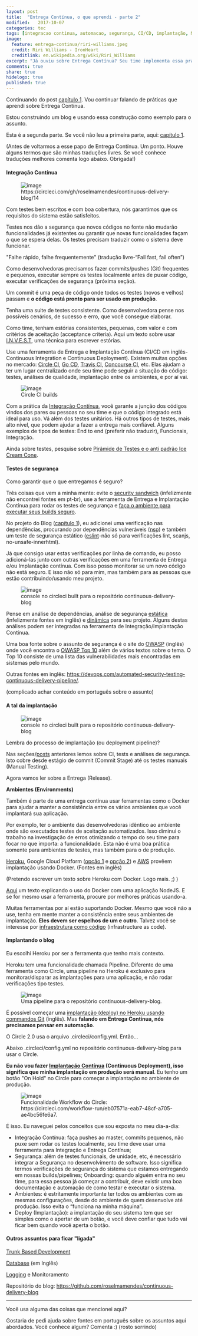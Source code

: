 ```yaml
---
layout: post
title:  "Entrega Contínua, o que aprendi - parte 2"
modified:   2017-10-07
categories: tec
tags: [integracao continua, automacao, segurança, CI/CD, implantação, Mulher Negra, Tecnologia]
image:
  feature: entrega-continua/riri-williams.jpeg
  credit: Riri Williams - IronHeart
  creditlink: en.wikipedia.org/wiki/Riri_Williams
excerpt: "Já ouviu sobre Entrega Contínua? Seu time implementa essa prática?"
comments: true
share: true
hidelogo: true
published: true
---
```

Continuando do post [capítulo 1](/tec/entrega-continua-1). Vou continuar falando de práticas que aprendi sobre Entrega Contínua.

Estou construindo um blog e usando essa construção como exemplo para o assunto.

Esta é a segunda parte. Se você não leu a primeira parte, aqui: [capítulo 1](/tec/entrega-continua-1).

(Antes de voltarmos a esse papo de Entrega Contínua. Um ponto. Houve alguns termos que são minhas traduções livres. Se você conhece traduções melhores comenta logo abaixo. Obrigada!)

#### Integração Contínua

<figure>
	<img src="/images/entrega-continua/rodando-testes.png" alt="image">
	<figcaption>https://circleci.com/gh/roselmamendes/continuous-delivery-blog/14</figcaption>
</figure>

Com testes bem escritos e com boa cobertura, nós garantimos que os requisitos do sistema estão satisfeitos.

Testes nos dão a segurança que novos códigos no fonte não mudarão funcionalidades já existentes ou garantir que novas funcionalidades façam o que se espera delas. Os testes precisam traduzir como o sistema deve funcionar.

"Falhe rápido, falhe frequentemente" (tradução livre-“Fail fast, fail often”)

Como desenvolvedoras precisamos fazer commits/pushes (Git) frequentes e pequenos, executar sempre os testes localmente antes de puxar código, executar verificações de segurança (próxima seção).

Um commit é uma peça de código onde todos os testes (novos e velhos) passam e <b>o código está pronto para ser usado em produção</b>.

Tenha uma suite de testes consistente. Como desenvolvedora pense nos possíveis cenários, de sucesso e erro, que você consegue elaborar.

Como time, tenham estórias consistentes, pequenas, com valor e com critérios de aceitação (acceptance criteria). Aqui um texto sobre usar [I.N.V.E.S.T](http://ihd.net.br/blog/invest-estorias-dos-usuarios-metodos-ageis-gestao-projetos), uma técnica para escrever estórias.

Use uma ferramenta de Entrega e Implantação Contínua (CI/CD em inglês-Continuous Integration e Continuous Deployment). Existem muitas opções no mercado: [Circle CI](https://circleci.com/), [Go CD](https://www.gocd.org/), [Travis CI](https://travis-ci.org/), [Concourse CI](https://concourse-ci.org/), etc. Elas ajudam a ter um lugar centralizado onde seu time pode seguir a situação do código: testes, análises de qualidade, implantação entre os ambientes, e por aí vai.

<figure>
	<img src="/images/entrega-continua/circleci-build.png" alt="image">
	<figcaption>Circle CI builds</figcaption>
</figure> 

Com a prática da [Integração Contínua](http://blog.caelum.com.br/integracao-continua/), você garante a junção dos códigos vindos dos pares ou pessoas no seu time e que o código integrado está ideal para uso. Vá além dos testes unitários. Há outros tipos de testes, mais alto nível, que podem ajudar a fazer a entrega mais confiável. Alguns exemplos de tipos de testes: End to end (preferir não traduzir), Funcionais, Integração.

Ainda sobre testes, pesquise sobre [Pirâmide de Testes e o anti padrão Ice Cream Cone](https://www.thoughtworks.com/insights/blog/introducing-software-testing-cupcake-anti-pattern).

#### Testes de segurança

Como garantir que o que entregamos é seguro?

Três coisas que vem a minha mente: evite o [security sandwich](https://www.thoughtworks.com/radar/techniques/security-sandwich) (infelizmente não encontrei fontes em pt-br), use a ferramenta de Entrega e Implantação Contínua para rodar os testes de segurança e [faça o ambiente para executar seus builds seguro](http://blog.rivendel.com.br/2016/10/13/5-praticas-devops-para-aprimorar-a-seguranca-na-engenharia-de-software/).

No projeto do Blog ([capítulo 1](/tec/entrega-continua-1)), eu adicionei uma verificação nas dependências, procurando por dependências vulneráveis ([nsp](https://www.npmjs.com/package/nsp)) e também um teste de segurança estático ([eslint](https://eslint.org/)-não só para verificações lint, scanjs, no-unsafe-innerhtml).

Já que consigo usar estas verificações por linha de comando, eu posso adicioná-las junto com outras verificações em uma ferramenta de Entrega e/ou Implantação contínua. Com isso posso monitorar se um novo código não está seguro. E isso não só para mim, mas também para as pessoas que estão contribuindo/usando meu projeto.

<figure>
	<img src="/images/entrega-continua/circleci-console.png" alt="image">
	<figcaption>console no circleci built para o repositório continuous-delivery-blog
</figcaption>
</figure> 

Pense em análise de dependências, análise de segurança [estática](https://before-you-ship.18f.gov/security/static-analysis/) (infelizmente fontes em inglês) e [dinâmica](https://before-you-ship.18f.gov/security/dynamic-scanning/) para seu projeto. Alguns destas análises podem ser integradas na ferramenta de Integração/Implantação Contínua.

Uma boa fonte sobre o assunto de segurança é o site do [OWASP](https://www.owasp.org/index.php/Main_Page) (inglês) onde você encontra o [OWASP Top 10](https://www.owasp.org/index.php/Category:OWASP_Top_Ten_Project#tab=OWASP_Top_10_for_2017_Release_Candidate_1) além de vários textos sobre o tema. O Top 10 consiste de uma lista das vulnerabilidades mais encontradas em sistemas pelo mundo.

Outras fontes em inglês: https://devops.com/automated-security-testing-continuous-delivery-pipeline/.

(complicado achar conteúdo em português sobre o assunto)

#### A tal da implantação

<figure>
	<img src="/images/entrega-continua/processo-implantacao.png" alt="image">
	<figcaption>console no circleci built para o repositório continuous-delivery-blog
</figcaption>
</figure> 

Lembra do processo de implantação (ou deployment pipeline)?

Nas seções/[posts](/tec/entrega-continua-1) anteriores lemos sobre CI, tests e análises de segurança. Isto cobre desde estágio de commit (Commit Stage) até os testes manuais (Manual Testing).

Agora vamos ler sobre a Entrega (Release).

<b>Ambientes (Environments)</b>

Também é parte de uma entrega contínua usar ferramentas como o Docker para ajudar a manter a consistência entre os vários ambientes que você implantará sua aplicação.

Por exemplo, ter o ambiente das desenvolvedoras idêntico ao ambiente onde são executados testes de aceitação automatizados. Isso diminui o trabalho na investigação de erros otimizando o tempo do seu time para focar no que importa: a funcionalidade. Esta não é uma boa prática somente para ambientes de testes, mas também para o de produção.

[Heroku](https://devcenter.heroku.com/articles/container-registry-and-runtime), Google Cloud Platform ([opção 1](https://cloud.google.com/compute/docs/containers/deploying-containers) e [opção 2](https://cloud.google.com/kubernetes-engine/)) e [AWS](https://docs.aws.amazon.com/AmazonECS/latest/developerguide/docker-basics.html) provêem implantação usando Docker. (Fontes em inglês)

(Pretendo escrever um texto sobre Heroku com Docker. Logo mais. ;) )

[Aqui](https://braziljs.org/blog/uma-breve-introducao-ao-docker-com-nodejs/) um texto explicando o uso do Docker com uma aplicação NodeJS. E se for mesmo usar a ferramenta, procure por melhores práticas usando-a.

Muitas ferramentas por aí estão suportando Docker. Mesmo que você não a use, tenha em mente manter a consistência entre seus ambientes de implantação. <b>Eles devem ser espelhos de um e outro</b>. Talvez você se interesse por [infraestrutura como código](https://churrops.io/2017/09/30/ansible-por-que-ansible-e-nao-outras-ferramentas-de-gerencia-de-configuracao/) (infrastructure as code).

#### Implantando o blog

Eu escolhi Heroku por ser a ferramenta que tenho mais contexto.

Heroku tem uma funcionalidade chamada Pipeline. Diferente de uma ferramenta como Circle, uma pipeline no Heroku é exclusivo para monitorar/disparar as implantações para uma aplicação, e não rodar verificações tipo testes.

<figure>
	<img src="/images/entrega-continua/heroku-pipeline.png" alt="image">
	<figcaption>Uma pipeline para o repositório continuous-delivery-blog.</figcaption>
</figure> 

É possível começar uma [implantação (deploy) no Heroku usando commandos Git](https://devcenter.heroku.com/articles/git) (inglês). Mas <b>falando em Entrega Contínua, nós precisamos pensar em automação</b>.

O Circle 2.0 usa o arquivo .circleci/config.yml. Então…

Abaixo .circleci/config.yml no repositório continuous-delivery-blog para usar o Circle.
<script src="https://gist.github.com/roselmamendes/286d8686c69b4426752bff2756acd461.js"></script>

<b>Eu não vou fazer [Implantação Contínua](https://www.infoq.com/br/news/2011/05/implantacao-continua) (Continuous Deployment), isso significa que minha implantação em produção será manual</b>. Eu tenho um botão "On Hold" no Circle para começar a implantação no ambiente de produção.

<figure>
	<img src="/images/entrega-continua/circleci-workflow.png" alt="image">
	<figcaption>Funcionalidade Workflow do Circle: https://circleci.com/workflow-run/eb07571a-eab7-48cf-a705-ae4bc56fe6a7.</figcaption>
</figure> 

É isso. Eu naveguei pelos conceitos que sou exposta no meu dia-a-dia:

* Integração Contínua: faça pushes ao master, commits pequenos, não puxe sem rodar os testes localmente, seu time deve usar uma ferramenta para Integração e Entrega Contínua;
* Segurança: além de testes funcionais, de unidade, etc, é necessário integrar a Segurança no desenvolvimento de software. Isso significa termos verificações de segurança do sistema que estamos entregando em nossas builds/pipelines;
Onboarding: quando alguém entra no seu time, para essa pessoa já começar a contribuir, deve existir uma boa documentação e automação de como testar e executar o sistema.
* Ambientes: é estritamente importante ter todos os ambientes com as mesmas configurações, desde do ambiente de quem desenvolve até produção. Isso evita o “funciona na minha máquina”.
* Deploy (Implantação): a implantação do seu sistema tem que ser simples como o apertar de um botão, e você deve confiar que tudo vai ficar bem quando você aperta o botão.

#### Outros assuntos para ficar "ligada"

[Trunk Based Development](https://www.slideshare.net/anapauladaros/adeus-trunk-based-development-trabalhando-com-shortlived-branches-pull-requests-e-code-review-75736869)

[Database](https://www.linkedin.com/pulse/continuous-delivery-database-krzysztof-ziomek?articleId=8641378527989497278) (em Inglês)

[Logging](https://medium.com/@roselmamendes/logs-85e35fe386c7) e Monitoramento

Repositório do blog: https://github.com/roselmamendes/continuous-delivery-blog

<hr>

Você usa alguma das coisas que mencionei aqui?

Gostaria de pedi ajuda sobre fontes em português sobre os assuntos aqui abordados. Você conhece algum? Comenta :) (rosto sorrindo)
